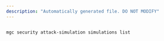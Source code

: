 ```yaml
---
description: "Automatically generated file. DO NOT MODIFY"
---
```


```cli

mgc security attack-simulation simulations list

```